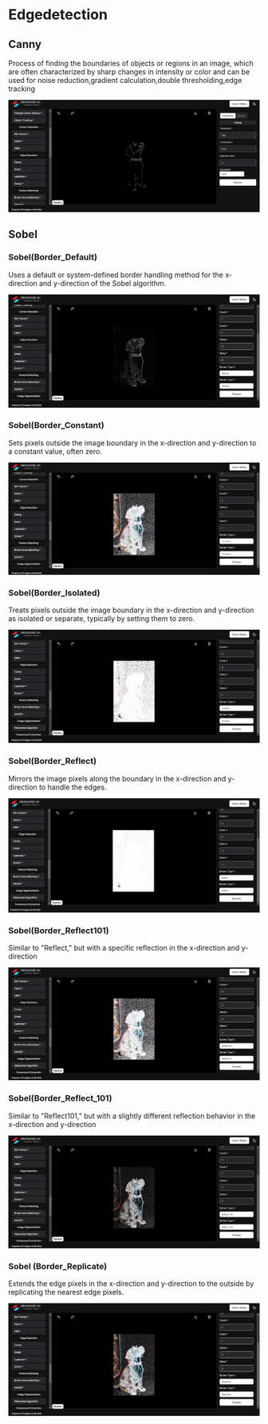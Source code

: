 # **Edgedetection**

## Canny

Process of finding the boundaries of objects or regions in an image, which are often characterized by sharp changes in intensity or color and can be used for noise reduction,gradient calculation,double thresholding,edge tracking

![logo](_media/Advanced%20Function/Edge%20detection/Canny/canny.png)


## Sobel

### Sobel(Border_Default)

Uses a default or system-defined border handling method for the x-direction and y-direction of the Sobel algorithm.

![logo](<_media/Advanced%20Function/Edge%20detection/Sobel/sobel(x%3Ddefault%20y%3Ddefault).png>)

### Sobel(Border_Constant)

Sets pixels outside the image boundary in the x-direction and y-direction to a constant value, often zero.

![logo](<_media/Advanced%20Function/Edge%20detection/Sobel/sobel(x%3Dconstant%20y%3Dconstant).png>)

### Sobel(Border_Isolated)

Treats pixels outside the image boundary in the x-direction and y-direction as isolated or separate, typically by setting them to zero.

![logo](<_media/Advanced%20Function/Edge%20detection/Sobel/sobel(x%3Disolated%20y%3Disolated).png>)

### Sobel(Border_Reflect)

Mirrors the image pixels along the boundary in the x-direction and y-direction to handle the edges.

![logo](<_media/Advanced%20Function/Edge%20detection/Sobel/sobel(x%3Dreflect%20y%3Dreflect).png>)

### Sobel(Border_Reflect101)

Similar to "Reflect," but with a specific reflection in the x-direction and y-direction

![logo](<_media/Advanced%20Function/Edge%20detection/Sobel/sobel(x%3Dreflect101%20y%3Dreflect101).png>)

### Sobel(Border_Reflect_101)

Similar to "Reflect101," but with a slightly different reflection behavior in the x-direction and y-direction

![logo](<_media/Advanced%20Function/Edge%20detection/Sobel/sobel(x%3Dreflect_101%20y%3D%20reflect_101).png>)

### Sobel (Border_Replicate)

Extends the edge pixels in the x-direction and y-direction to the outside by replicating the nearest edge pixels.

![logo](<_media/Advanced%20Function/Edge%20detection/Sobel/sobel(x%3Dreplicate%20y%3Dreplicate).png>)
